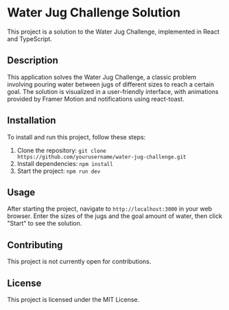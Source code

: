 # Water Jug Challenge Solution

This project is a solution to the Water Jug Challenge, implemented in React and TypeScript.

## Description

This application solves the Water Jug Challenge, a classic problem involving pouring water between jugs of different sizes to reach a certain goal. The solution is visualized in a user-friendly interface, with animations provided by Framer Motion and notifications using react-toast.

## Installation

To install and run this project, follow these steps:

1. Clone the repository: `git clone https://github.com/yourusername/water-jug-challenge.git`
2. Install dependencies: `npm install`
3. Start the project: `npm run dev`

## Usage

After starting the project, navigate to `http://localhost:3000` in your web browser. Enter the sizes of the jugs and the goal amount of water, then click "Start" to see the solution.

## Contributing

This project is not currently open for contributions.

## License

This project is licensed under the MIT License.